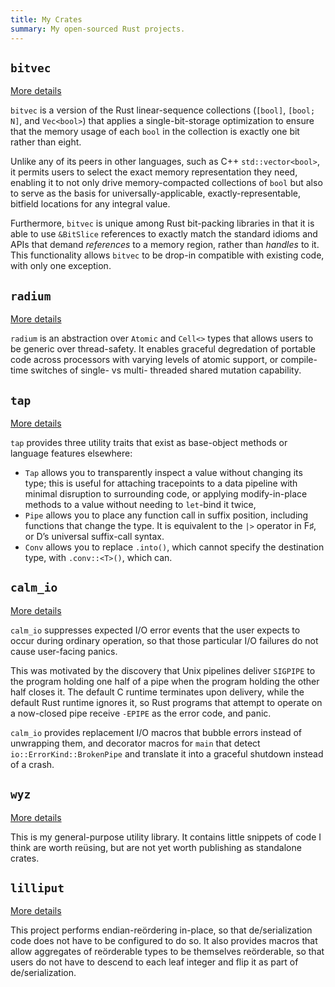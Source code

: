 ```yaml
---
title: My Crates
summary: My open-sourced Rust projects.
---
```


## `bitvec`

[More details](./crates/bitvec)

`bitvec` is a version of the Rust linear-sequence collections (`[bool]`,
`[bool; N]`, and `Vec<bool>`) that applies a single-bit-storage optimization to
ensure that the memory usage of each `bool` in the collection is exactly one bit
rather than eight.

Unlike any of its peers in other languages, such as C++ `std::vector<bool>`, it
permits users to select the exact memory representation they need, enabling it
to not only drive memory-compacted collections of `bool` but also to serve as
the basis for universally-applicable, exactly-representable, bitfield locations
for any integral value.

Furthermore, `bitvec` is unique among Rust bit-packing libraries in that it is
able to use `&BitSlice` references to exactly match the standard idioms and APIs
that demand _references_ to a memory region, rather than _handles_ to it. This
functionality allows `bitvec` to be drop-in compatible with existing code, with
only one exception.

## `radium`

[More details](./crates/radium)

`radium` is an abstraction over `Atomic` and `Cell<>` types that allows users to
be generic over thread-safety. It enables graceful degredation of portable code
across processors with varying levels of atomic support, or compile-time
switches of single- vs multi- threaded shared mutation capability.

## `tap`

[More details](./crates/tap)

`tap` provides three utility traits that exist as base-object methods or
language features elsewhere:

- `Tap` allows you to transparently inspect a value without changing its type;
  this is useful for attaching tracepoints to a data pipeline with minimal
  disruption to surrounding code, or applying modify-in-place methods to a value
  without needing to `let`-bind it twice,
- `Pipe` allows you to place any function call in suffix position, including
  functions that change the type. It is equivalent to the `|>` operator in F♯,
  or D’s universal suffix-call syntax.
- `Conv` allows you to replace `.into()`, which cannot specify the destination
  type, with `.conv::<T>()`, which can.

## `calm_io`

[More details](./crates/calm_io)

`calm_io` suppresses expected I/O error events that the user expects to occur
during ordinary operation, so that those particular I/O failures do not cause
user-facing panics.

This was motivated by the discovery that Unix pipelines deliver `SIGPIPE` to the
program holding one half of a pipe when the program holding the other half
closes it. The default C runtime terminates upon delivery, while the default
Rust runtime ignores it, so Rust programs that attempt to operate on a
now-closed pipe receive `-EPIPE` as the error code, and panic.

`calm_io` provides replacement I/O macros that bubble errors instead of
unwrapping them, and decorator macros for `main` that detect
`io::ErrorKind::BrokenPipe` and translate it into a graceful shutdown instead of
a crash.

## `wyz`

[More details](./crates/wyz)

This is my general-purpose utility library. It contains little snippets of code
I think are worth reüsing, but are not yet worth publishing as standalone
crates.

## `lilliput`

[More details](./crates/lilliput)

This project performs endian-reördering in-place, so that de/serialization code
does not have to be configured to do so. It also provides macros that allow
aggregates of reörderable types to be themselves reörderable, so that users do
not have to descend to each leaf integer and flip it as part of
de/serialization.

